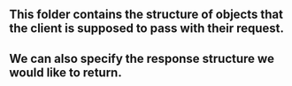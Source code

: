 ## This folder contains the structure of objects that the client is supposed to pass with their request.

## We can also specify the response structure we would like to return. 